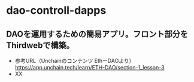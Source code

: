 # dao-controll-dapps
## DAOを運用するための簡易アプリ。フロント部分をThirdwebで構築。

* 参考URL（Unchainのコンテンツ EthーDAOより）
https://app.unchain.tech/learn/ETH-DAO/section-1_lesson-3
* XX

